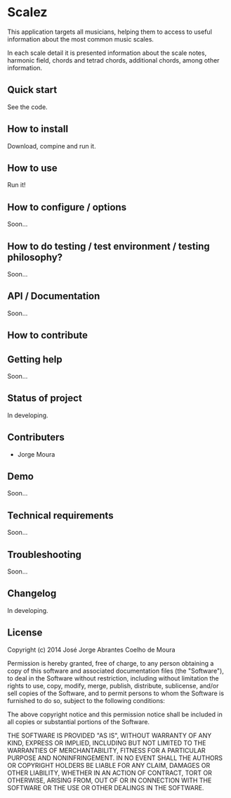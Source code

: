 Scalez
======

This application targets all musicians, helping them to access to useful information about the most common music scales.

In each scale detail it is presented information about the scale notes, harmonic field, chords and tetrad chords, additional chords, among other information.

## Quick start
See the code.

## How to install
Download, compine and run it.

## How to use
Run it!

## How to configure / options
Soon...

## How to do testing / test environment / testing philosophy?
Soon...

## API / Documentation
Soon...

## How to contribute


## Getting help
Soon...

## Status of project
In developing.

## Contributers

- Jorge Moura


## Demo
Soon...

## Technical requirements
Soon...

## Troubleshooting
Soon...

## Changelog
In developing.

## License

   Copyright (c) 2014 José Jorge Abrantes Coelho de Moura

Permission is hereby granted, free of charge, to any person obtaining
a copy of this software and associated documentation files (the
"Software"), to deal in the Software without restriction, including
without limitation the rights to use, copy, modify, merge, publish,
distribute, sublicense, and/or sell copies of the Software, and to
permit persons to whom the Software is furnished to do so, subject to
the following conditions:

The above copyright notice and this permission notice shall be
included in all copies or substantial portions of the Software.

THE SOFTWARE IS PROVIDED "AS IS", WITHOUT WARRANTY OF ANY KIND,
EXPRESS OR IMPLIED, INCLUDING BUT NOT LIMITED TO THE WARRANTIES OF
MERCHANTABILITY, FITNESS FOR A PARTICULAR PURPOSE AND
NONINFRINGEMENT. IN NO EVENT SHALL THE AUTHORS OR COPYRIGHT HOLDERS BE
LIABLE FOR ANY CLAIM, DAMAGES OR OTHER LIABILITY, WHETHER IN AN ACTION
OF CONTRACT, TORT OR OTHERWISE, ARISING FROM, OUT OF OR IN CONNECTION
WITH THE SOFTWARE OR THE USE OR OTHER DEALINGS IN THE SOFTWARE.